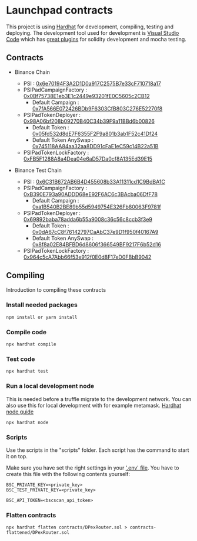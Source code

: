 # Launchpad contracts

This project is using [Hardhat](https://hardhat.org/getting-started/) for development, compiling, testing and deploying. The development tool used for development is [Visual Studio Code](https://code.visualstudio.com/) which has [great plugins](https://hardhat.org/guides/vscode-tests.html) for solidity development and mocha testing.

## Contracts

* Binance Chain
  * PSI : [0x6e70194F3A2D1D0a917C2575B7e33cF710718a17](https://bscscan.com/address/0x6e70194F3A2D1D0a917C2575B7e33cF710718a17)
  * PSIPadCampaignFactory : [0x0Bf75738E1eb3E1c2449e93201fE0C5605c2CB12](https://bscscan.com/address/0x0Bf75738E1eb3E1c2449e93201fE0C5605c2CB12)
    * Default Campaign : [0x7fA566E072426BDb9F6303CfB803C276E52270f8](https://bscscan.com/address/0x7fA566E072426BDb9F6303CfB803C276E52270f8)
  * PSIPadTokenDeployer : [0x98A06bf208b09270B40C34b39F9a11BBd6b00826](https://bscscan.com/address/0x98A06bf208b09270B40C34b39F9a11BBd6b00826)
    * Default Token : [0x05fd532d8dE7F6355F2F9a801b3ab1F52c41Df24](https://bscscan.com/address/0x05fd532d8dE7F6355F2F9a801b3ab1F52c41Df24)
    * Default Token AnySwap : [0x745118AA84aa32aa8DD91cFaE1eC59c14B22a51B](https://bscscan.com/address/0x745118AA84aa32aa8DD91cFaE1eC59c14B22a51B)
  * PSIPadTokenLockFactory : [0xFB5F1288A8a4Dea04e6aD57Da0cf8A135Ed39E15](https://bscscan.com/address/0xFB5F1288A8a4Dea04e6aD57Da0cf8A135Ed39E15)

* Binance Test Chain
  * PSI : [0x6C31B672AB6B4D455608b33A11311cd1C9BdBA1C](https://testnet.bscscan.com/address/0x6C31B672AB6B4D455608b33A11311cd1C9BdBA1C)
  * PSIPadCampaignFactory : [0xB390E793a90ADDD68eE92F6AC6c3BAcba06DfF78](https://testnet.bscscan.com/address/0xB390E793a90ADDD68eE92F6AC6c3BAcba06DfF78)
    * Default Campaign : [0xa1B540B2BE89b55d5949754E326Fb80063F9781f](https://testnet.bscscan.com/address/0xa1B540B2BE89b55d5949754E326Fb80063F9781f)
  * PSIPadTokenDeployer : [0x69892baba78adda6b55a9008c36c56c8ccb3f3e9](https://testnet.bscscan.com/address/0x69892baba78adda6b55a9008c36c56c8ccb3f3e9)
    * Default Token : [0x0dA67cC8f76142797CaAbC37e9D1f950f40167A9](https://testnet.bscscan.com/address/0x0dA67cC8f76142797CaAbC37e9D1f950f40167A9)
    * Default Token AnySwap : [0x8f8a02E84BFBD6d8606f366549BF9217F6b52d16](https://testnet.bscscan.com/address/0x8f8a02E84BFBD6d8606f366549BF9217F6b52d16)
  * PSIPadTokenLockFactory : [0x964c5cA7Abb66f53e912f0E0d8F17eD0FBbB9042](https://testnet.bscscan.com/address/0x964c5cA7Abb66f53e912f0E0d8F17eD0FBbB9042)

## Compiling

Introduction to compiling these contracts

### Install needed packages

```npm
npm install or yarn install
```

### Compile code

```npm
npx hardhat compile
```

### Test code

```node
npx hardhat test
```

### Run a local development node

This is needed before a truffle migrate to the development network. You can also use this for local development with for example metamask. [Hardhat node guide](https://hardhat.org/hardhat-network/)

```node
npx hardhat node
```

### Scripts

Use the scripts in the "scripts" folder. Each script has the command to start it on top.

Make sure you have set the right settings in your ['.env' file](https://www.npmjs.com/package/dotenv). You have to create this file with the following contents yourself:

```node
BSC_PRIVATE_KEY=<private_key>
BSC_TEST_PRIVATE_KEY=<private_key>

BSC_API_TOKEN=<bscscan_api_token>
```

### Flatten contracts

```node
npx hardhat flatten contracts/DPexRouter.sol > contracts-flattened/DPexRouter.sol
```